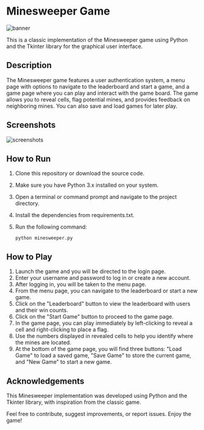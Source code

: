 # Minesweeper Game

![banner](https://github.com/KUSTIKs/minesweeper/assets/62993891/4e41fc31-9bbb-4b25-a39a-7e7fa598a54a)

This is a classic implementation of the Minesweeper game using Python and the Tkinter library for the graphical user interface.

## Description

The Minesweeper game features a user authentication system, a menu page with options to navigate to the leaderboard and start a game, and a game page where you can play and interact with the game board. The game allows you to reveal cells, flag potential mines, and provides feedback on neighboring mines. You can also save and load games for later play.

## Screenshots

![screenshots](https://github.com/KUSTIKs/minesweeper/assets/62993891/233487f3-bf7b-4a11-a66a-2607230dfde0)

## How to Run

1. Clone this repository or download the source code.
2. Make sure you have Python 3.x installed on your system.
3. Open a terminal or command prompt and navigate to the project directory.
4. Install the dependencies from requirements.txt.
5. Run the following command:

   ```shell
   python minesweeper.py
   ```

## How to Play

1. Launch the game and you will be directed to the login page.
2. Enter your username and password to log in or create a new account.
3. After logging in, you will be taken to the menu page.
4. From the menu page, you can navigate to the leaderboard or start a new game.
5. Click on the "Leaderboard" button to view the leaderboard with users and their win counts.
6. Click on the "Start Game" button to proceed to the game page.
7. In the game page, you can play immediately by left-clicking to reveal a cell and right-clicking to place a flag.
8. Use the numbers displayed in revealed cells to help you identify where the mines are located.
9. At the bottom of the game page, you will find three buttons: "Load Game" to load a saved game, "Save Game" to store the current game, and "New Game" to start a new game.

## Acknowledgements

This Minesweeper implementation was developed using Python and the Tkinter library, with inspiration from the classic game.

Feel free to contribute, suggest improvements, or report issues. Enjoy the game!
